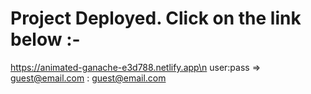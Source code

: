 # Project Deployed. Click on the link below :-
https://animated-ganache-e3d788.netlify.app\n
user:pass => guest@email.com  :  guest@email.com
